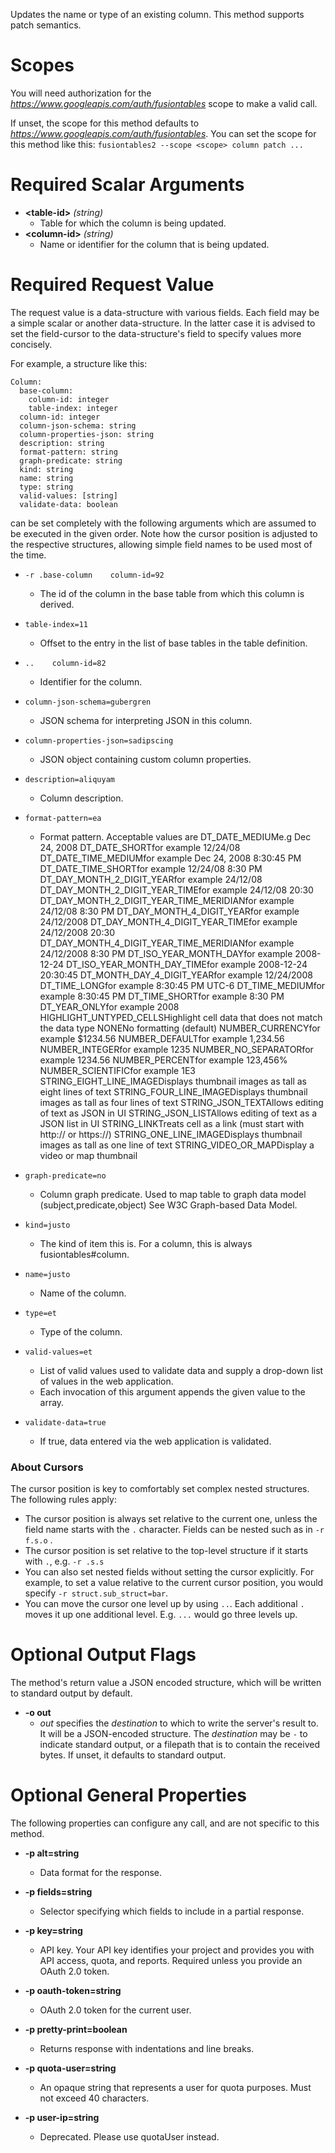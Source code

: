 Updates the name or type of an existing column. This method supports patch semantics.
# Scopes

You will need authorization for the *https://www.googleapis.com/auth/fusiontables* scope to make a valid call.

If unset, the scope for this method defaults to *https://www.googleapis.com/auth/fusiontables*.
You can set the scope for this method like this: `fusiontables2 --scope <scope> column patch ...`
# Required Scalar Arguments
* **&lt;table-id&gt;** *(string)*
    - Table for which the column is being updated.
* **&lt;column-id&gt;** *(string)*
    - Name or identifier for the column that is being updated.
# Required Request Value

The request value is a data-structure with various fields. Each field may be a simple scalar or another data-structure.
In the latter case it is advised to set the field-cursor to the data-structure's field to specify values more concisely.

For example, a structure like this:
```
Column:
  base-column:
    column-id: integer
    table-index: integer
  column-id: integer
  column-json-schema: string
  column-properties-json: string
  description: string
  format-pattern: string
  graph-predicate: string
  kind: string
  name: string
  type: string
  valid-values: [string]
  validate-data: boolean

```

can be set completely with the following arguments which are assumed to be executed in the given order. Note how the cursor position is adjusted to the respective structures, allowing simple field names to be used most of the time.

* `-r .base-column    column-id=92`
    - The id of the column in the base table from which this column is derived.
* `table-index=11`
    - Offset to the entry in the list of base tables in the table definition.

* `..    column-id=82`
    - Identifier for the column.
* `column-json-schema=gubergren`
    - JSON schema for interpreting JSON in this column.
* `column-properties-json=sadipscing`
    - JSON object containing custom column properties.
* `description=aliquyam`
    - Column description.
* `format-pattern=ea`
    - Format pattern.
        Acceptable values are DT_DATE_MEDIUMe.g Dec 24, 2008 DT_DATE_SHORTfor example 12/24/08 DT_DATE_TIME_MEDIUMfor example Dec 24, 2008 8:30:45 PM DT_DATE_TIME_SHORTfor example 12/24/08 8:30 PM DT_DAY_MONTH_2_DIGIT_YEARfor example 24/12/08 DT_DAY_MONTH_2_DIGIT_YEAR_TIMEfor example 24/12/08 20:30 DT_DAY_MONTH_2_DIGIT_YEAR_TIME_MERIDIANfor example 24/12/08 8:30 PM DT_DAY_MONTH_4_DIGIT_YEARfor example 24/12/2008 DT_DAY_MONTH_4_DIGIT_YEAR_TIMEfor example 24/12/2008 20:30 DT_DAY_MONTH_4_DIGIT_YEAR_TIME_MERIDIANfor example 24/12/2008 8:30 PM DT_ISO_YEAR_MONTH_DAYfor example 2008-12-24 DT_ISO_YEAR_MONTH_DAY_TIMEfor example 2008-12-24 20:30:45 DT_MONTH_DAY_4_DIGIT_YEARfor example 12/24/2008 DT_TIME_LONGfor example 8:30:45 PM UTC-6 DT_TIME_MEDIUMfor example 8:30:45 PM DT_TIME_SHORTfor example 8:30 PM DT_YEAR_ONLYfor example 2008 HIGHLIGHT_UNTYPED_CELLSHighlight cell data that does not match the data type NONENo formatting (default) NUMBER_CURRENCYfor example $1234.56 NUMBER_DEFAULTfor example 1,234.56 NUMBER_INTEGERfor example 1235 NUMBER_NO_SEPARATORfor example 1234.56 NUMBER_PERCENTfor example 123,456% NUMBER_SCIENTIFICfor example 1E3 STRING_EIGHT_LINE_IMAGEDisplays thumbnail images as tall as eight lines of text STRING_FOUR_LINE_IMAGEDisplays thumbnail images as tall as four lines of text STRING_JSON_TEXTAllows editing of text as JSON in UI STRING_JSON_LISTAllows editing of text as a JSON list in UI STRING_LINKTreats cell as a link (must start with http:// or https://) STRING_ONE_LINE_IMAGEDisplays thumbnail images as tall as one line of text STRING_VIDEO_OR_MAPDisplay a video or map thumbnail
* `graph-predicate=no`
    - Column graph predicate.
        Used to map table to graph data model (subject,predicate,object)
        See W3C Graph-based Data Model.
* `kind=justo`
    - The kind of item this is. For a column, this is always fusiontables#column.
* `name=justo`
    - Name of the column.
* `type=et`
    - Type of the column.
* `valid-values=et`
    - List of valid values used to validate data and supply a drop-down list of values in the web application.
    - Each invocation of this argument appends the given value to the array.
* `validate-data=true`
    - If true, data entered via the web application is validated.


### About Cursors

The cursor position is key to comfortably set complex nested structures. The following rules apply:

* The cursor position is always set relative to the current one, unless the field name starts with the `.` character. Fields can be nested such as in `-r f.s.o` .
* The cursor position is set relative to the top-level structure if it starts with `.`, e.g. `-r .s.s`
* You can also set nested fields without setting the cursor explicitly. For example, to set a value relative to the current cursor position, you would specify `-r struct.sub_struct=bar`.
* You can move the cursor one level up by using `..`. Each additional `.` moves it up one additional level. E.g. `...` would go three levels up.


# Optional Output Flags

The method's return value a JSON encoded structure, which will be written to standard output by default.

* **-o out**
    - *out* specifies the *destination* to which to write the server's result to.
      It will be a JSON-encoded structure.
      The *destination* may be `-` to indicate standard output, or a filepath that is to contain the received bytes.
      If unset, it defaults to standard output.
# Optional General Properties

The following properties can configure any call, and are not specific to this method.

* **-p alt=string**
    - Data format for the response.

* **-p fields=string**
    - Selector specifying which fields to include in a partial response.

* **-p key=string**
    - API key. Your API key identifies your project and provides you with API access, quota, and reports. Required unless you provide an OAuth 2.0 token.

* **-p oauth-token=string**
    - OAuth 2.0 token for the current user.

* **-p pretty-print=boolean**
    - Returns response with indentations and line breaks.

* **-p quota-user=string**
    - An opaque string that represents a user for quota purposes. Must not exceed 40 characters.

* **-p user-ip=string**
    - Deprecated. Please use quotaUser instead.
